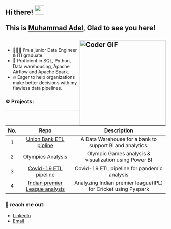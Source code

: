 <h2 align="left">
 <abc>
  <br>Hi there! <img src="https://user-images.githubusercontent.com/42378118/110234147-e3259600-7f4e-11eb-95be-0c4047144dea.gif" width="30"><br>
  <br> This is <a href="https://www.linkedin.com/in/3adiola/" target="_blank">Muhammad Adel</a>, Glad to see you here! <br>
  <br>
    <img align="right" src="https://media.giphy.com/media/SWoSkN6DxTszqIKEqv/giphy.gif" alt="Coder GIF" width="270">
 </abc>

### 
- 👨🏻‍💻 I'm a junior Data Engineer & ITI graduate.
- 🧠 Proficient in SQL, Python, Data warehousing, Apache Airflow and Apache Spark.
- 🔥 Eager to help organizations make better decisions with my flawless data pipelines.

### ⚙️ Projects:
--------
| No. | Repo | Description
| :--: | :--: | :--: |
| 1 | [Union Bank ETL pipline](https://github.com/muhammadaadel/Banking-ETL-Analytics-Pipeline-SSIS) | A Data Warehouse for a bank to support Bi and analytics. |
| 2 | [Olympics Analysis](https://github.com/muhammadaadel/olympics-analysis-and-visualiztion) | Olympic Games analysis & visualization using Power BI |
| 3 | [Covid-19 ETL pipeline](https://github.com/muhammadaadel/Covid-19-analysis-pipeline) | Covid-19 ETL pipeline for pandemic analysis |
| 4 | [Indian premier League analysis](https://github.com/muhammadaadel/IPL-Analytics-Pipeline-Spark) | Analyzing Indian premier league(IPL) for Cricket using Pyspark|

### 📩 reach me out:
- [LinkedIn](https://www.linkedin.com/in/3adiola/)
- [Email](mailto:muhammad.aadel97@gmail.com)


